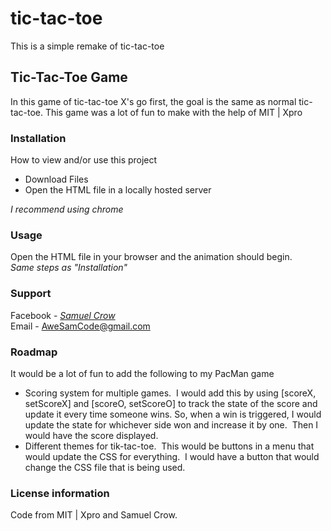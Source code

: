 # tic-tac-toe
This is a simple remake of tic-tac-toe  
## Tic-Tac-Toe Game  
In this game of tic-tac-toe X's go first, the goal is the same as normal tic-tac-toe.  This game was a lot of fun to make with the help of MIT | Xpro
### Installation
How to view and/or use this project  
- Download Files
- Open the HTML file in a locally hosted server  
 
 *I recommend using chrome*  
### Usage
Open the HTML file in your browser and the animation should begin.  
*Same steps as "Installation"*  
### Support  
Facebook - *[Samuel Crow](www.facebook.com/samuel.crow.104/)*  
Email - AweSamCode@gmail.com
### Roadmap  
It would be a lot of fun to add the following to my PacMan game  
- Scoring system for multiple games.  I would add this by using [scoreX, setScoreX] and [scoreO, setScoreO] to track the state of the score and update it every time someone wins.  So, when a win is triggered, I would update the state for whichever side won and increase it by one.  Then I would have the score displayed.  
- Different themes for tik-tac-toe.  This would be buttons in a menu that would update the CSS for everything.  I would have a button that would change the CSS file that is being used. 
### License information  
Code from MIT | Xpro and Samuel Crow.

